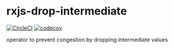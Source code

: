 # rxjs-drop-intermediate

[![CircleCI](https://circleci.com/gh/circleci/circleci-docs.svg?style=svg)](https://circleci.com/gh/circleci/circleci-docs)
[![codecov](https://codecov.io/gh/mlenger/rxjs-drop-intermediate/branch/main/graph/badge.svg?token=L4OO7KF4VJ)](https://codecov.io/gh/mlenger/rxjs-drop-intermediate)

operator to prevent congestion by dropping intermediate values
